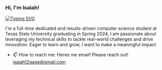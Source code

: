 ### Hi, I'm Isaiah!

<!--
**Mako11z/Mako11z** is a ✨ _special_ ✨ repository because its `README.md` (this file) appears on your GitHub profile.

Here are some ideas to get you started:

- 🔭 I’m currently working on ...
- 🌱 I’m currently learning ...
- 👯 I’m looking to collaborate on ...
- 🤔 I’m looking for help with ...
- 💬 Ask me about ...
- 📫 How to reach me: ...
- 😄 Pronouns: ...
- ⚡ Fun fact: ...
-->
[![Typing SVG](https://readme-typing-svg.demolab.com/?lines=Passonite+about+making+the+world+a+better+place;One+line+of+code+at+a+time;&width=800)](https://git.io/typing-svg)

I'm a full-time dedicated and results-driven computer science student at Texas State University graduating in Spring 2024, I am passionate about leveraging my technical skills to tackle real-world challenges and drive innovation. Eager to learn and grow, I want to make a meaningful impact.

- 📫 How to reach me: Heres me email! Please reach out! isaiah12gage@gmail.com
